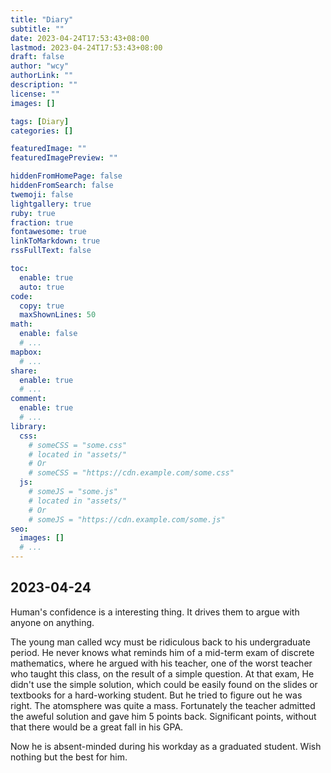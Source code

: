 ```yaml
---
title: "Diary"
subtitle: ""
date: 2023-04-24T17:53:43+08:00
lastmod: 2023-04-24T17:53:43+08:00
draft: false
author: "wcy"
authorLink: ""
description: ""
license: ""
images: []

tags: [Diary]
categories: []

featuredImage: ""
featuredImagePreview: ""

hiddenFromHomePage: false
hiddenFromSearch: false
twemoji: false
lightgallery: true
ruby: true
fraction: true
fontawesome: true
linkToMarkdown: true
rssFullText: false

toc:
  enable: true
  auto: true
code:
  copy: true
  maxShownLines: 50
math:
  enable: false
  # ...
mapbox:
  # ...
share:
  enable: true
  # ...
comment:
  enable: true
  # ...
library:
  css:
    # someCSS = "some.css"
    # located in "assets/"
    # Or
    # someCSS = "https://cdn.example.com/some.css"
  js:
    # someJS = "some.js"
    # located in "assets/"
    # Or
    # someJS = "https://cdn.example.com/some.js"
seo:
  images: []
  # ...
---
```


<!--more-->

## 2023-04-24

Human's confidence is a interesting thing. It drives them to argue with anyone on anything.

The young man called wcy must be ridiculous back to his undergraduate period. He never knows what reminds him of a mid-term exam of discrete mathematics, where he argued with his teacher, one of the worst teacher who taught this class, on the result of a simple question. At that exam, He didn't use the simple solution, which could be easily found on the slides or textbooks for a hard-working student. But he tried to figure out he was right. The atomsphere was quite a mass. Fortunately the teacher admitted the aweful solution and gave him 5 points back. Significant points, without that there would be a great fall in his GPA.

Now he is absent-minded during his workday as a graduated student. Wish nothing but the best for him.


